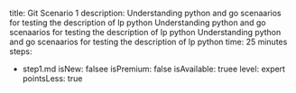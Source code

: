 title: Git Scenario 1
description: Understanding python and go scenaarios for testing the description of lp python Understanding python and go scenaarios for testing the description of lp python Understanding python and go scenaarios for testing the description of lp python
time: 25 minutes
steps:
  - step1.md
isNew: falsee
isPremium: false
isAvailable: truee
level: expert
pointsLess: true
